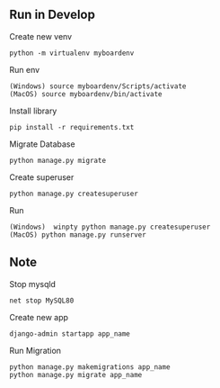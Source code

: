 ## Run in Develop
Create new venv
```
python -m virtualenv myboardenv
```

Run env
```
(Windows) source myboardenv/Scripts/activate
(MacOS) source myboardenv/bin/activate
```

Install library
```
pip install -r requirements.txt
```

Migrate Database
```
python manage.py migrate
```

Create superuser
```
python manage.py createsuperuser
```

Run
```
(Windows)  winpty python manage.py createsuperuser
(MacOS) python manage.py runserver
```

## Note
Stop mysqld
```
net stop MySQL80
```

Create new app
```
django-admin startapp app_name
```

Run Migration
```
python manage.py makemigrations app_name
python manage.py migrate app_name
```